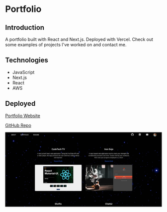 # Portfolio

## Introduction

A portfolio built with React and Next.js. Deployed with Vercel. Check out some examples of projects I've worked on and contact me.

## Technologies

- JavaScript
- Next.js
- React
- AWS

## Deployed

[Portfolio Website](https://www.jeffehogg.com)

[GitHub Repo](https://github.com/jeffhogg86/portfolio)

![Screenshot](/public/images/portfolio-ss.png)
